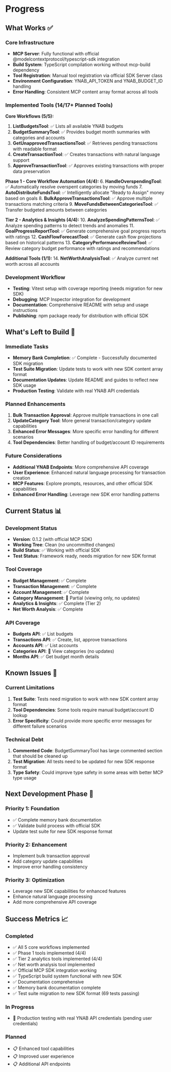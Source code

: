 # Progress

## What Works ✅

### Core Infrastructure
- **MCP Server**: Fully functional with official @modelcontextprotocol/typescript-sdk integration
- **Build System**: TypeScript compilation working without mcp-build dependency
- **Tool Registration**: Manual tool registration via official SDK Server class
- **Environment Configuration**: YNAB_API_TOKEN and YNAB_BUDGET_ID handling
- **Error Handling**: Consistent MCP content array format across all tools

### Implemented Tools (14/17+ Planned Tools)
**Core Workflows (5/5):**
1. **ListBudgetsTool**: ✅ Lists all available YNAB budgets
2. **BudgetSummaryTool**: ✅ Provides budget month summaries with categories and accounts
3. **GetUnapprovedTransactionsTool**: ✅ Retrieves pending transactions with readable format
4. **CreateTransactionTool**: ✅ Creates transactions with natural language support
5. **ApproveTransactionTool**: ✅ Approves existing transactions with proper data preservation

**Phase 1 - Core Workflow Automation (4/4):**
6. **HandleOverspendingTool**: ✅ Automatically resolve overspent categories by moving funds
7. **AutoDistributeFundsTool**: ✅ Intelligently allocate "Ready to Assign" money based on goals
8. **BulkApproveTransactionsTool**: ✅ Approve multiple transactions matching criteria
9. **MoveFundsBetweenCategoriesTool**: ✅ Transfer budgeted amounts between categories

**Tier 2 - Analytics & Insights (4/4):**
10. **AnalyzeSpendingPatternsTool**: ✅ Analyze spending patterns to detect trends and anomalies
11. **GoalProgressReportTool**: ✅ Generate comprehensive goal progress reports with ratings
12. **CashFlowForecastTool**: ✅ Generate cash flow projections based on historical patterns
13. **CategoryPerformanceReviewTool**: ✅ Review category budget performance with ratings and recommendations

**Additional Tools (1/1):**
14. **NetWorthAnalysisTool**: ✅ Analyze current net worth across all accounts

### Development Workflow
- **Testing**: Vitest setup with coverage reporting (needs migration for new SDK)
- **Debugging**: MCP Inspector integration for development
- **Documentation**: Comprehensive README with setup and usage instructions
- **Publishing**: npm package ready for distribution with official SDK

## What's Left to Build 🔄

### Immediate Tasks
- **Memory Bank Completion**: ✅ Complete - Successfully documented SDK migration
- **Test Suite Migration**: Update tests to work with new SDK content array format
- **Documentation Updates**: Update README and guides to reflect new SDK usage
- **Production Testing**: Validate with real YNAB API credentials

### Planned Enhancements
1. **Bulk Transaction Approval**: Approve multiple transactions in one call
2. **UpdateCategory Tool**: More general transaction/category update capabilities
3. **Enhanced Error Messages**: More specific error handling for different scenarios
4. **Tool Dependencies**: Better handling of budget/account ID requirements

### Future Considerations
- **Additional YNAB Endpoints**: More comprehensive API coverage
- **User Experience**: Enhanced natural language processing for transaction creation
- **MCP Features**: Explore prompts, resources, and other official SDK capabilities
- **Enhanced Error Handling**: Leverage new SDK error handling patterns

## Current Status 📊

### Development Status
- **Version**: 0.1.2 (with official MCP SDK)
- **Working Tree**: Clean (no uncommitted changes)
- **Build Status**: ✅ Working with official SDK
- **Test Status**: Framework ready, needs migration for new SDK format

### Tool Coverage
- **Budget Management**: ✅ Complete
- **Transaction Management**: ✅ Complete
- **Account Management**: ✅ Complete
- **Category Management**: 🔄 Partial (viewing only, no updates)
- **Analytics & Insights**: ✅ Complete (Tier 2)
- **Net Worth Analysis**: ✅ Complete

### API Coverage
- **Budgets API**: ✅ List budgets
- **Transactions API**: ✅ Create, list, approve transactions
- **Accounts API**: ✅ List accounts
- **Categories API**: 🔄 View categories (no updates)
- **Months API**: ✅ Get budget month details

## Known Issues 🐛

### Current Limitations
1. **Test Suite**: Tests need migration to work with new SDK content array format
2. **Tool Dependencies**: Some tools require manual budget/account ID lookup
3. **Error Specificity**: Could provide more specific error messages for different failure scenarios

### Technical Debt
1. **Commented Code**: BudgetSummaryTool has large commented section that should be cleaned up
2. **Test Migration**: All tests need to be updated for new SDK response format
3. **Type Safety**: Could improve type safety in some areas with better MCP type usage

## Next Development Phase 🚀

### Priority 1: Foundation
- ✅ Complete memory bank documentation
- ✅ Validate build process with official SDK
- Update test suite for new SDK response format

### Priority 2: Enhancement
- Implement bulk transaction approval
- Add category update capabilities
- Improve error handling consistency

### Priority 3: Optimization
- Leverage new SDK capabilities for enhanced features
- Enhance natural language processing
- Add more comprehensive API coverage

## Success Metrics 📈

### Completed
- ✅ All 5 core workflows implemented
- ✅ Phase 1 tools implemented (4/4)
- ✅ Tier 2 analytics tools implemented (4/4)
- ✅ Net worth analysis tool implemented
- ✅ Official MCP SDK integration working
- ✅ TypeScript build system functional with new SDK
- ✅ Documentation comprehensive
- ✅ Memory bank documentation complete
- ✅ Test suite migration to new SDK format (69 tests passing)

### In Progress
- 🔄 Production testing with real YNAB API credentials (pending user credentials)

### Planned
- 📋 Enhanced tool capabilities
- 📋 Improved user experience
- 📋 Additional API endpoints
